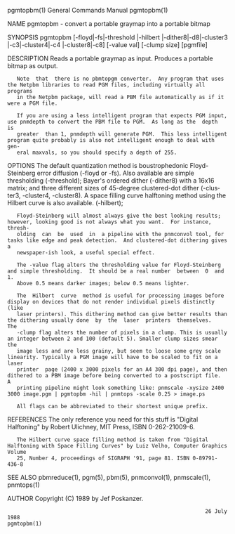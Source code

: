 pgmtopbm(1)                                                   General Commands Manual                                                  pgmtopbm(1)

NAME
       pgmtopbm - convert a portable graymap into a portable bitmap

SYNOPSIS
       pgmtopbm [-floyd|-fs|-threshold |-hilbert |-dither8|-d8|-cluster3 |-c3|-cluster4|-c4 |-cluster8|-c8] [-value val] [-clump size] [pgmfile]

DESCRIPTION
       Reads a portable graymap as input.  Produces a portable bitmap as output.

       Note  that  there is no pbmtopgm converter.  Any program that uses the Netpbm libraries to read PGM files, including virtually all programs
       in the Netpbm package, will read a PBM file automatically as if it were a PGM file.

       If you are using a less intelligent program that expects PGM input, use pnmdepth to convert the PBM file to PGM.  As long as the  depth  is
       greater  than 1, pnmdepth will generate PGM.  This less intelligent program quite probably is also not intelligent enough to deal with gen‐
       eral maxvals, so you should specify a depth of 255.

OPTIONS
       The default quantization method is boustrophedonic Floyd-Steinberg error diffusion (-floyd or -fs).  Also available are simple thresholding
       (-threshold);  Bayer's  ordered  dither (-dither8) with a 16x16 matrix; and three different sizes of 45-degree clustered-dot dither (-clus‐
       ter3, -cluster4, -cluster8).  A space filling curve halftoning method using the Hilbert curve is also available.  (-hilbert);

       Floyd-Steinberg will almost always give the best looking results; however, looking good is not always what you want.  For instance, thresh‐
       olding  can  be  used  in  a pipeline with the pnmconvol tool, for tasks like edge and peak detection.  And clustered-dot dithering gives a
       newspaper-ish look, a useful special effect.

       The -value flag alters the thresholding value for Floyd-Steinberg and simple thresholding.  It should be a real number  between  0  and  1.
       Above 0.5 means darker images; below 0.5 means lighter.

       The  Hilbert  curve  method is useful for processing images before display on devices that do not render individual pixels distinctly (like
       laser printers). This dithering method can give better results than the dithering usually done  by  the  laser  printers  themselves.   The
       -clump flag alters the number of pixels in a clump. This is usually an integer between 2 and 100 (default 5). Smaller clump sizes smear the
       image less and are less grainy, but seem to loose some grey scale linearity. Typically a PGM image will have to be scaled to fit on a laser
       printer  page (2400 x 3000 pixels for an A4 300 dpi page), and then dithered to a PBM image before being converted to a postscript file.  A
       printing pipeline might look something like: pnmscale -xysize 2400 3000 image.pgm | pgmtopbm -hil | pnmtops -scale 0.25 > image.ps

       All flags can be abbreviated to their shortest unique prefix.

REFERENCES
       The only reference you need for this stuff is "Digital Halftoning" by Robert Ulichney, MIT Press, ISBN 0-262-21009-6.

       The Hilbert curve space filling method is taken from "Digital Halftoning with Space Filling Curves" by Luiz Velho, Computer Graphics Volume
       25, Number 4, proceedings of SIGRAPH '91, page 81. ISBN 0-89791-436-8

SEE ALSO
       pbmreduce(1), pgm(5), pbm(5), pnmconvol(1), pnmscale(1), pnmtops(1)

AUTHOR
       Copyright (C) 1989 by Jef Poskanzer.

                                                                   26 July 1988                                                        pgmtopbm(1)
